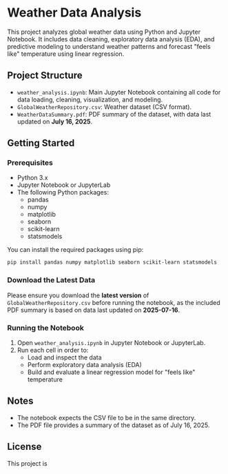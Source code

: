 # Weather Data Analysis

This project analyzes global weather data using Python and Jupyter Notebook. It includes data cleaning, exploratory data analysis (EDA), and predictive modeling to understand weather patterns and forecast "feels like" temperature using linear regression.

## Project Structure

- `weather_analysis.ipynb`: Main Jupyter Notebook containing all code for data loading, cleaning, visualization, and modeling.
- `GlobalWeatherRepository.csv`: Weather dataset (CSV format).
- `WeatherDataSummary.pdf`: PDF summary of the dataset, with data last updated on **July 16, 2025**.

## Getting Started

### Prerequisites

- Python 3.x
- Jupyter Notebook or JupyterLab
- The following Python packages:
  - pandas
  - numpy
  - matplotlib
  - seaborn
  - scikit-learn
  - statsmodels

You can install the required packages using pip:

```sh
pip install pandas numpy matplotlib seaborn scikit-learn statsmodels
```

### Download the Latest Data

Please ensure you download the **latest version** of `GlobalWeatherRepository.csv` before running the notebook, as the included PDF summary is based on data last updated on **2025-07-16**.

### Running the Notebook

1. Open `weather_analysis.ipynb` in Jupyter Notebook or JupyterLab.
2. Run each cell in order to:
   - Load and inspect the data
   - Perform exploratory data analysis (EDA)
   - Build and evaluate a linear regression model for "feels like" temperature

## Notes

- The notebook expects the CSV file to be in the same directory.
- The PDF file provides a summary of the dataset as of July 16, 2025.

## License

This project is
